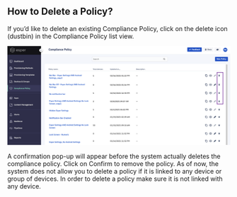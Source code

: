 ## How to Delete a Policy?

If you’d like to delete an existing Compliance Policy, click on the delete icon (dustbin) in the Compliance Policy list view.

  

![](./images/DeletePolicy.png)

A confirmation pop-up will appear before the system actually deletes the compliance policy. Click on Confirm to remove the policy. As of now, the system does not allow you to delete a policy if it is linked to any device or group of devices. In order to delete a policy make sure it is not linked with any device.

  